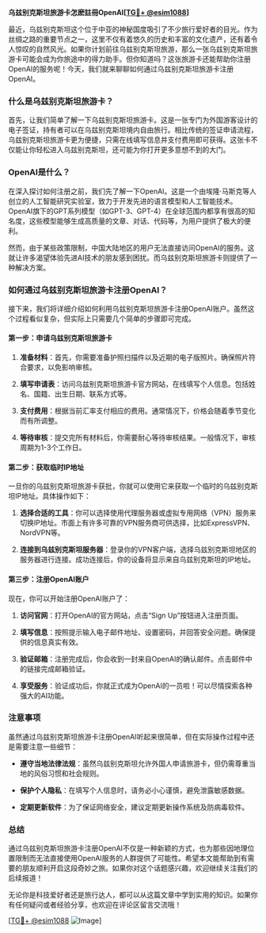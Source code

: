 **乌兹别克斯坦旅游卡怎麽註冊OpenAI[[TG💪+ @esim1088](https://t.me/s/esim1088)]**

最近，乌兹别克斯坦这个位于中亚的神秘国度吸引了不少旅行爱好者的目光。作为丝绸之路的重要节点之一，这里不仅有着悠久的历史和丰富的文化遗产，还有着令人惊叹的自然风光。如果你计划前往乌兹别克斯坦旅游，那么一张乌兹别克斯坦旅游卡可能会成为你旅途中的得力助手。但你知道吗？这张旅游卡还能帮助你注册OpenAI的服务呢！今天，我们就来聊聊如何通过乌兹别克斯坦旅游卡注册OpenAI。

### 什么是乌兹别克斯坦旅游卡？

首先，让我们简单了解一下乌兹别克斯坦旅游卡。这是一张专门为外国游客设计的电子签证，持有者可以在乌兹别克斯坦境内自由旅行。相比传统的签证申请流程，乌兹别克斯坦旅游卡更为便捷，只需在线填写信息并支付费用即可获得。这张卡不仅能让你轻松进入乌兹别克斯坦，还可能为你打开更多意想不到的大门。

### OpenAI是什么？

在深入探讨如何注册之前，我们先了解一下OpenAI。这是一个由埃隆·马斯克等人创立的人工智能研究实验室，致力于开发先进的语言模型和人工智能技术。OpenAI旗下的GPT系列模型（如GPT-3、GPT-4）在全球范围内都享有很高的知名度，这些模型能够生成高质量的文章、对话、代码等，为用户提供了极大的便利。

然而，由于某些政策限制，中国大陆地区的用户无法直接访问OpenAI的服务。这就让许多渴望体验先进AI技术的朋友感到困扰。而乌兹别克斯坦旅游卡则提供了一种解决方案。

### 如何通过乌兹别克斯坦旅游卡注册OpenAI？

接下来，我们将详细介绍如何利用乌兹别克斯坦旅游卡注册OpenAI账户。虽然这个过程看似复杂，但实际上只需要几个简单的步骤即可完成。

#### 第一步：申请乌兹别克斯坦旅游卡

1. **准备材料**：首先，你需要准备护照扫描件以及近期的电子版照片。确保照片符合要求，以免影响审核。
   
2. **填写申请表**：访问乌兹别克斯坦旅游卡官方网站，在线填写个人信息。包括姓名、国籍、出生日期、联系方式等。

3. **支付费用**：根据当前汇率支付相应的费用。通常情况下，价格会随着季节变化而有所调整。

4. **等待审核**：提交完所有材料后，你需要耐心等待审核结果。一般情况下，审核周期为1-3个工作日。

#### 第二步：获取临时IP地址

一旦你的乌兹别克斯坦旅游卡获批，你就可以使用它来获取一个临时的乌兹别克斯坦IP地址。具体操作如下：

1. **选择合适的工具**：你可以选择使用代理服务器或虚拟专用网络（VPN）服务来切换IP地址。市面上有许多可靠的VPN服务商可供选择，比如ExpressVPN、NordVPN等。

2. **连接到乌兹别克斯坦服务器**：登录你的VPN客户端，选择乌兹别克斯坦地区的服务器进行连接。成功连接后，你的设备将显示来自乌兹别克斯坦的IP地址。

#### 第三步：注册OpenAI账户

现在，你可以开始注册OpenAI账户了：

1. **访问官网**：打开OpenAI的官方网站，点击“Sign Up”按钮进入注册页面。

2. **填写信息**：按照提示输入电子邮件地址、设置密码，并回答安全问题。确保提供的信息真实有效。

3. **验证邮箱**：注册完成后，你会收到一封来自OpenAI的确认邮件。点击邮件中的链接完成邮箱验证。

4. **享受服务**：验证成功后，你就正式成为OpenAI的一员啦！可以尽情探索各种强大的AI功能。

### 注意事项

虽然通过乌兹别克斯坦旅游卡注册OpenAI听起来很简单，但在实际操作过程中还是需要注意一些细节：

- **遵守当地法律法规**：虽然乌兹别克斯坦允许外国人申请旅游卡，但仍需尊重当地的风俗习惯和社会规则。
  
- **保护个人隐私**：在填写个人信息时，请务必小心谨慎，避免泄露敏感数据。

- **定期更新软件**：为了保证网络安全，建议定期更新操作系统及防病毒软件。

### 总结

通过乌兹别克斯坦旅游卡注册OpenAI不仅是一种新颖的方式，也为那些因地理位置限制而无法直接使用OpenAI服务的人群提供了可能性。希望本文能帮助到有需要的朋友顺利开启这段奇妙之旅。如果你对这个话题感兴趣，欢迎继续关注我们的后续报道！

无论你是科技爱好者还是旅行达人，都可以从这篇文章中学到实用的知识。如果你有任何疑问或者经验分享，也欢迎在评论区留言交流哦！

[[TG💪+ @esim1088](https://t.me/s/esim1088) ![Image](https://i.postimg.cc/4NQfJmqS/Snipaste-2025-05-13-00-14-12.png)]